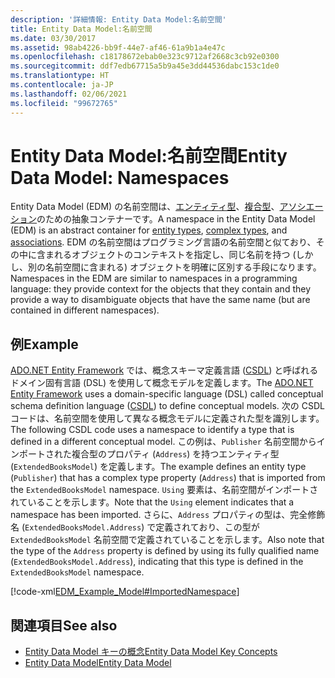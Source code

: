 ```yaml
---
description: '詳細情報: Entity Data Model:名前空間'
title: Entity Data Model:名前空間
ms.date: 03/30/2017
ms.assetid: 98ab4226-bb9f-44e7-af46-61a9b1a4e47c
ms.openlocfilehash: c18178672ebab0e323c9712af2668c3cb92e0300
ms.sourcegitcommit: ddf7edb67715a5b9a45e3dd44536dabc153c1de0
ms.translationtype: HT
ms.contentlocale: ja-JP
ms.lasthandoff: 02/06/2021
ms.locfileid: "99672765"
---
```

# <a name="entity-data-model-namespaces"></a><span data-ttu-id="fdfc2-103">Entity Data Model:名前空間</span><span class="sxs-lookup"><span data-stu-id="fdfc2-103">Entity Data Model: Namespaces</span></span>

<span data-ttu-id="fdfc2-104">Entity Data Model (EDM) の名前空間は、[エンティティ型](entity-type.md)、[複合型](complex-type.md)、[アソシエーション](association-type.md)のための抽象コンテナーです。</span><span class="sxs-lookup"><span data-stu-id="fdfc2-104">A namespace in the Entity Data Model (EDM) is an abstract container for [entity types](entity-type.md), [complex types](complex-type.md), and [associations](association-type.md).</span></span> <span data-ttu-id="fdfc2-105">EDM の名前空間はプログラミング言語の名前空間と似ており、その中に含まれるオブジェクトのコンテキストを指定し、同じ名前を持つ (しかし、別の名前空間に含まれる) オブジェクトを明確に区別する手段になります。</span><span class="sxs-lookup"><span data-stu-id="fdfc2-105">Namespaces in the EDM are similar to namespaces in a programming language: they provide context for the objects that they contain and they provide a way to disambiguate objects that have the same name (but are contained in different namespaces).</span></span>  
  
## <a name="example"></a><span data-ttu-id="fdfc2-106">例</span><span class="sxs-lookup"><span data-stu-id="fdfc2-106">Example</span></span>  

 <span data-ttu-id="fdfc2-107">[ADO.NET Entity Framework](./ef/index.md) では、概念スキーマ定義言語 ([CSDL](/ef/ef6/modeling/designer/advanced/edmx/csdl-spec)) と呼ばれるドメイン固有言語 (DSL) を使用して概念モデルを定義します。</span><span class="sxs-lookup"><span data-stu-id="fdfc2-107">The [ADO.NET Entity Framework](./ef/index.md) uses a domain-specific language (DSL) called conceptual schema definition language ([CSDL](/ef/ef6/modeling/designer/advanced/edmx/csdl-spec)) to define conceptual models.</span></span> <span data-ttu-id="fdfc2-108">次の CSDL コードは、名前空間を使用して異なる概念モデルに定義された型を識別します。</span><span class="sxs-lookup"><span data-stu-id="fdfc2-108">The following CSDL code uses a namespace to identify a type that is defined in a different conceptual model.</span></span> <span data-ttu-id="fdfc2-109">この例は、`Publisher` 名前空間からインポートされた複合型のプロパティ (`Address`) を持つエンティティ型 (`ExtendedBooksModel`) を定義します。</span><span class="sxs-lookup"><span data-stu-id="fdfc2-109">The example defines an entity type (`Publisher`) that has a complex type property (`Address`) that is imported from the `ExtendedBooksModel` namespace.</span></span> <span data-ttu-id="fdfc2-110">`Using` 要素は、名前空間がインポートされていることを示します。</span><span class="sxs-lookup"><span data-stu-id="fdfc2-110">Note that the `Using` element indicates that a namespace has been imported.</span></span> <span data-ttu-id="fdfc2-111">さらに、`Address` プロパティの型は、完全修飾名 (`ExtendedBooksModel.Address`) で定義されており、この型が `ExtendedBooksModel` 名前空間で定義されていることを示します。</span><span class="sxs-lookup"><span data-stu-id="fdfc2-111">Also note that the type of the `Address` property is defined by using its fully qualified name (`ExtendedBooksModel.Address`), indicating that this type is defined in the `ExtendedBooksModel` namespace.</span></span>  
  
 [!code-xml[EDM_Example_Model#ImportedNamespace](../../../../samples/snippets/xml/VS_Snippets_Data/edm_example_model/xml/books6.edmx#importednamespace)]  
  
## <a name="see-also"></a><span data-ttu-id="fdfc2-112">関連項目</span><span class="sxs-lookup"><span data-stu-id="fdfc2-112">See also</span></span>

- [<span data-ttu-id="fdfc2-113">Entity Data Model キーの概念</span><span class="sxs-lookup"><span data-stu-id="fdfc2-113">Entity Data Model Key Concepts</span></span>](entity-data-model-key-concepts.md)
- [<span data-ttu-id="fdfc2-114">Entity Data Model</span><span class="sxs-lookup"><span data-stu-id="fdfc2-114">Entity Data Model</span></span>](entity-data-model.md)
